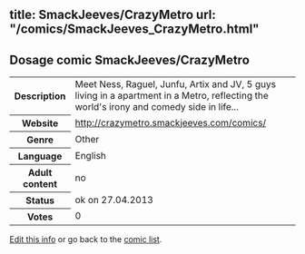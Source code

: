 title: SmackJeeves/CrazyMetro
url: "/comics/SmackJeeves_CrazyMetro.html"
---
Dosage comic SmackJeeves/CrazyMetro
-----------------------------------------

<p id="msg"></p>
<script type="text/javascript">
if (window.location.search === '?edit_info_mail=sent_ok') {
  var elem = document.getElementById("msg");
  elem.innerHTML = 'Edited information sucessfully sent.';
  elem.className = 'ok';
}
</script>
<table class="comicinfo">
<tr>
<th>Description</th><td>Meet Ness, Raguel, Junfu, Artix and JV, 5 guys living in a apartment in a Metro, reflecting the world's irony and comedy side in life...</td>
</tr>
<tr>
<th>Website</th><td><a href="http://crazymetro.smackjeeves.com/comics/">http://crazymetro.smackjeeves.com/comics/</a></td>
</tr>
<tr>
<th>Genre</th><td>Other</td>
</tr>
<tr>
<th>Language</th><td>English</td>
</tr>
<tr>
<th>Adult content</th><td>no</td>
</tr>
<tr>
<th>Status</th><td>ok on 27.04.2013</td>
</tr>
<tr>
<th>Votes</th><td>0</td>
</tr>
</table>

[Edit this info](SmackJeeves_CrazyMetro_edit.html) or go back to the [comic list](../comic-index.html).
